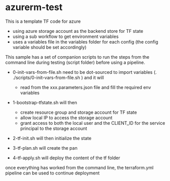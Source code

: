 # azurerm-test

This is a template TF code for azure
 - using azure storage account as the backend store for TF state
 - using a sub workflow to get environment variables
 - uses a variables file in the variables folder for each config (the config variable should be set accordingly)



 This sample has a set of companion scripts to run the steps from the command line during testing (script folder) before using a pipeline.

 - 0-init-vars-from-file.sh need to be dot-sourced to import variables (. ./scripts/0-init-vars-from-file.sh ) and it will
   - read from the xxx.parameters.json file and fill the required env variables

 - 1-bootstrap-tfstate.sh will then
    - create resource group and storage account for TF state
    - allow local IP to access the storage account
    - grant access to both the local user and the CLIENT_ID for the service principal to the storage account
 - 2-tf-init.sh will then initialize the state
 - 3-tf-plan.sh will create the pan 
 - 4-tf-apply.sh will deploy the content of the tf folder


 once everything has worked from the command line, the terraform.yml pipeline can be used to continue deployment